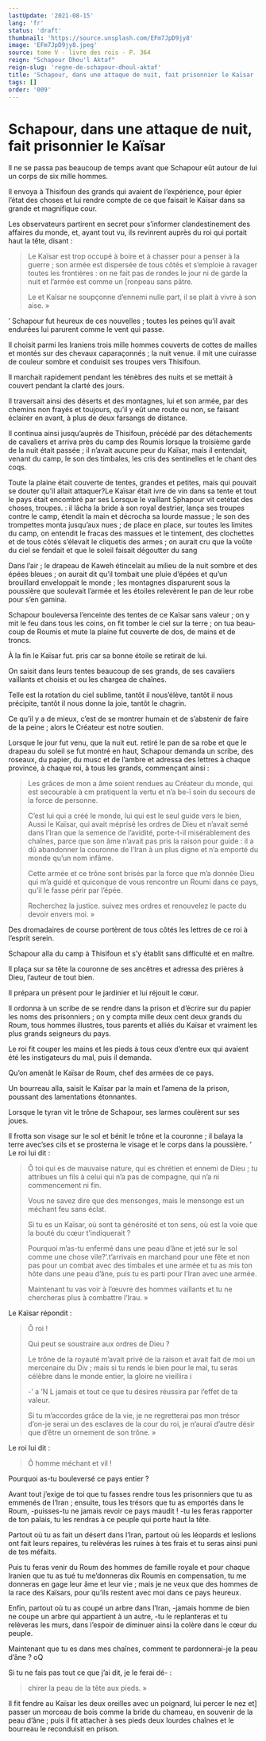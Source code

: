 ```yaml
---
lastUpdate: '2021-08-15'
lang: 'fr'
status: 'draft'
thumbnail: 'https://source.unsplash.com/EFm7JpD9jy8'
image: 'EFm7JpD9jy8.jpeg'
source: tome V - livre des rois - P. 364
reign: "Schapour Dhou'l Aktaf"
reign-slug: 'regne-de-schapour-dhoul-aktaf'
title: 'Schapour, dans une attaque de nuit, fait prisonnier le Kaïsar | Le Livre des Rois | Shâhnâmeh'
tags: []
order: '009'
---
```


<!-- LTeX: language=fr -->

# Schapour, dans une attaque de nuit, fait prisonnier le Kaïsar

Il ne se passa pas beaucoup de temps avant que Schapour eût autour de lui un corps de six mille hommes.

Il envoya à Thisifoun des grands qui avaient de l’expérience, pour épier l’état des choses et lui rendre compte de ce que faisait le Kaïsar dans sa grande et magnifique cour.

Les observateurs partirent en secret pour s’informer clandestinement des affaires du monde, et, ayant tout vu, ils revinrent auprès du roi qui portait haut la tête, disant :

> Le Kaïsar est trop occupé à boire et à chasser pour a penser à la guerre ; son armée est dispersée de tous côtés et s’emploie à ravager toutes les frontières : on ne fait pas de rondes le jour ni de garde la nuit et l’armée est comme un [ronpeau sans pâtre.
>
> Le et Kaîsar ne soupçonne d’ennemi nulle part, il se plait à vivre à son aise. »

’
Schapour fut heureux de ces nouvelles ; toutes les peines qu’il avait endurées lui parurent comme le vent qui passe.

Il choisit parmi les Iraniens trois mille hommes couverts de cottes de mailles et montés sur des chevaux caparaçonnés ; la nuit venue. il mit une cuirasse de couleur sombre et conduisit ses troupes vers Thisifoun.

Il marchait rapidement pendant les ténèbres des nuits et se mettait à couvert pendant la clarté des jours.

Il traversait ainsi des déserts et des montagnes, lui et son armée, par des chemins non frayés et toujours, qu’il y eût une route ou non, se faisant éclairer en avant, à plus de deux farsangs de distance.

Il continua ainsi jusqu’auprès de Thisifoun, précédé par des détachements de cavaliers et arriva près du camp des Roumis lorsque la troisième garde de la nuit était passée ; il n’avait aucune peur du Kaïsar, mais il entendait, venant du camp, le son des timbales, les cris des sentinelles et le chant des coqs.

Toute la plaine était couverte de tentes, grandes et petites, mais qui pouvait se douter qu’il allait attaquer?Le Kaïsar était ivre de vin dans sa tente et tout le pays était encombré par ses Lorsque le vaillant Sphapour vit cetétat des choses, troupes. : il lâcha la bride à son royal destrier, lança ses troupes contre le camp, étendit la main et décrocha sa lourde massue ; le son des trompettes monta jusqu’aux nues ; de place en place, sur toutes les limites du camp, on entendit le fracas des massues et le tintement, des clochettes et de tous côtés s’élevait le cliquetis des armes ; on aurait cru que la voûte du ciel se fendait et que le soleil faisait dégoutter du sang

Dans l’air ; le drapeau de Kaweh étincelait au milieu de la nuit sombre et des épées bleues ; on aurait dit qu’il tombait une pluie d’épées et qu’un brouillard enveloppait le monde ; les montagnes disparurent sous la poussière que soulevait l’armée et les étoiles relevèrent le pan de leur robe pour s’en gamina.

Schapour bouleversa l’enceinte des tentes de ce Kaïsar sans valeur ; on y mit le feu dans tous les coins, on fit tomber le ciel sur la terre ; on tua beau-coup de Roumis et mute la plaine fut couverte de dos, de mains et de troncs.

À la fin le Kaïsar fut. pris car sa bonne étoile se retirait de lui.

On saisit dans leurs tentes beaucoup de ses grands, de ses cavaliers vaillants et choisis et ou les chargea de chaînes.

Telle est la rotation du ciel sublime, tantôt il nous’élève, tantôt il nous précipite, tantôt il nous donne la joie, tantôt le chagrin.

Ce qu’il y a de mieux, c’est de se montrer humain et de s’abstenir de faire de la peine ; alors le Créateur est notre soutien.

Lorsque le jour fut venu, que la nuit eut. retiré le pan de sa robe et que le drapeau du soleil se fut montré en haut, Schapour demanda un scribe, des roseaux, du papier, du musc et de l’ambre et adressa des lettres à chaque province, à chaque roi, à tous les grands, commençant ainsi :

> Les grâces de mon a âme soient rendues au Créateur du monde, qui est secourable à cm pratiquent la vertu et n’a be-î soin du secours de la force de personne.
>
> C’est lui qui a créé le monde, lui qui est le seul guide vers le bien, Aussi le Kaïsar, qui avait méprisé les ordres de Dieu et n’avait semé dans l’Iran que la semence de l’avidité, porte-t-il misérablement des chaînes, parce que son âme n’avait pas pris la raison pour guide : il a dû abandonner la couronne de l’Iran à un plus digne et n’a emporté du monde qu’un nom infâme.
>
> Cette armée et ce trône sont brisés par la force que m’a donnée Dieu qui m’a guidé et quiconque de vous rencontre un Roumi dans ce pays, qu’il le fasse périr par l’épée.
>
> Recherchez la justice. suivez mes ordres et renouvelez le pacte du devoir envers moi. »

Des dromadaires de course portèrent de tous côtés les lettres de ce roi à l’esprit serein.

Schapour alla du camp à Thisifoun et s’y établit sans difficulté et en maître.

Il plaça sur sa tête la couronne de ses ancêtres et adressa des prières à Dieu, l’auteur de tout bien.

Il prépara un présent pour le jardinier et lui réjouit le cœur.

Il ordonna à un scribe de se rendre dans la prison et d’écrire sur du papier les noms des prisonniers ; on y compta mille deux cent deux grands du Roum, tous hommes illustres, tous parents et alliés du Kaïsar et vraiment les plus grands seigneurs du pays.

Le roi fit couper les mains et les pieds à tous ceux d’entre eux qui avaient été les instigateurs du mal, puis il demanda.

Qu’on amenât le Kaïsar de Roum, chef des armées de ce pays.

Un bourreau alla, saisit le Kaïsar par la main et l’amena de la prison, poussant des lamentations étonnantes.

Lorsque le tyran vit le trône de Schapour, ses larmes coulèrent sur ses joues.

Il frotta son visage sur le sol et bénit le trône et la couronne ; il balaya la terre avec’ses cils et se prosterna le visage et le corps dans la poussière. ’
Le roi lui dit :

> Ô toi qui es de mauvaise nature, qui es chrétien et ennemi de Dieu ; tu attribues un fils à celui qui n’a pas de compagne, qui n’a ni commencement ni fin.
>
> Vous ne savez dire que des mensonges, mais le mensonge est un méchant feu sans éclat.
>
> Si tu es un Kaïsar, où sont ta générosité et ton sens, où est la voie que la bouté du cœur t’indiquerait ?
>
> Pourquoi m’as-tu enfermé dans une peau d’âne et jeté sur le sol comme une chose vile?’.t’arrivais en marchand pour une fête et non pas pour un combat avec des timbales et une armée et tu as mis ton hôte dans une peau d’âne, puis tu es parti pour l’Iran avec une armée.
>
> Maintenant tu vas voir à l’œuvre des hommes vaillants et tu ne chercheras plus à combattre l’Irau. »

Le Kaïsar répondit :

> Ô roi !
>
> Qui peut se soustraire aux ordres de Dieu ?
>
> Le trône de la royauté m’avait privé de la raison et avait fait de moi un mercenaire du Div ; mais si tu rends le bien pour le mal, tu seras célèbre dans le monde entier, la gloire ne vieillira i
>
> -’ a ’N L jamais et tout ce que tu désires réussira par l’effet de ta valeur.
>
> Si tu m’accordes grâce de la vie, je ne regretterai pas mon trésor d’on-je serai un des esclaves de la cour du roi, je n’aurai d’autre désir que d’être un ornement de son trône. »

Le roi lui dit :

> Ô homme méchant et vil !

Pourquoi as-tu bouleversé ce pays entier ?

Avant tout j’exige de toi que tu fasses rendre tous les prisonniers que tu as emmenés de l’Iran ; ensuite, tous les trésors que tu as emportés dans le Roum, -puisses-tu ne jamais revoir ce pays maudit ! -tu les feras rapporter de ton palais, tu les rendras à ce peuple qui porte haut la tête.

Partout où tu as fait un désert dans l’Iran, partout où les léopards et leslions ont fait leurs repaires, tu relèvéras les ruines à tes frais et tu seras ainsi puni de tes méfaits.

Puis tu feras venir du Roum des hommes de famille royale et pour chaque Iranien que tu as tué tu me’donneras dix Roumis en compensation, tu me donneras en gage leur âme et leur vie ; mais je ne veux que des hommes de la race des Kaïsars, pour qu’ils restent avec moi dans ce pays heureux.

Enfin, partout où tu as coupé un arbre dans l’Iran, -jamais homme de bien ne coupe un arbre qui appartient à un autre, -tu le replanteras et tu relèveras les murs, dans l’espoir de diminuer ainsi la colère dans le cœur du peuple.

Maintenant que tu es dans mes chaînes, comment te pardonnerai-je la peau d’âne ?
oQ

Si tu ne fais pas tout ce que j’ai dit, je le ferai dé- :

> chirer la peau de la tête aux pieds. »

Il fit fendre au Kaïsar les deux oreilles avec un poignard, lui percer le nez et] passer un morceau de bois comme la bride du chameau, en souvenir de la peau d’âne ; puis il fit attacher à ses pieds deux lourdes chaînes et le bourreau le reconduisit en prison.

